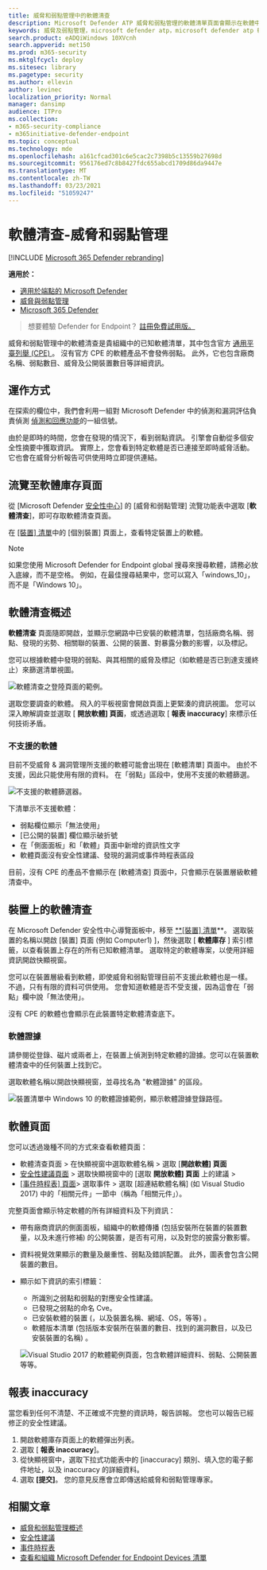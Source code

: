 ```yaml
---
title: 威脅和弱點管理中的軟體清查
description: Microsoft Defender ATP 威脅和弱點管理的軟體清單頁面會顯示在軟體中偵測到多少弱點和弱點。
keywords: 威脅及弱點管理，microsoft defender atp，microsoft defender atp 軟體清查，mdatp 威脅 & 漏洞管理，mdatp 威脅 & 弱點管理軟體庫存，mdatp tvm 軟體清查，tvm 軟體清查
search.product: eADQiWindows 10XVcnh
search.appverid: met150
ms.prod: m365-security
ms.mktglfcycl: deploy
ms.sitesec: library
ms.pagetype: security
ms.author: ellevin
author: levinec
localization_priority: Normal
manager: dansimp
audience: ITPro
ms.collection:
- m365-security-compliance
- m365initiative-defender-endpoint
ms.topic: conceptual
ms.technology: mde
ms.openlocfilehash: a161cfcad301c6e5cac2c7398b5c13559b27698d
ms.sourcegitcommit: 956176ed7c8b8427fdc655abcd1709d86da9447e
ms.translationtype: MT
ms.contentlocale: zh-TW
ms.lasthandoff: 03/23/2021
ms.locfileid: "51059247"
---
```

# <a name="software-inventory---threat-and-vulnerability-management"></a>軟體清查-威脅和弱點管理

[!INCLUDE [Microsoft 365 Defender rebranding](../../includes/microsoft-defender.md)]

**適用於：**
- [適用於端點的 Microsoft Defender](https://go.microsoft.com/fwlink/?linkid=2154037)
- [威脅與弱點管理](next-gen-threat-and-vuln-mgt.md)
- [Microsoft 365 Defender](https://go.microsoft.com/fwlink/?linkid=2118804)

>想要體驗 Defender for Endpoint？ [註冊免費試用版。](https://www.microsoft.com/microsoft-365/windows/microsoft-defender-atp?ocid=docs-wdatp-portaloverview-abovefoldlink)

威脅和弱點管理中的軟體清查是貴組織中的已知軟體清單，其中包含官方 [通用平臺列舉 (CPE) ](https://nvd.nist.gov/products/cpe)。 沒有官方 CPE 的軟體產品不會發佈弱點。 此外，它也包含廠商名稱、弱點數目、威脅及公開裝置數目等詳細資訊。

## <a name="how-it-works"></a>運作方式

在探索的欄位中，我們會利用一組對 Microsoft Defender 中的偵測和漏洞評估負責偵測 [偵測和回應功能](overview-endpoint-detection-response.md)的一組信號。

由於是即時的時間，您會在發現的情況下，看到弱點資訊。 引擎會自動從多個安全性摘要中獲取資訊。 實際上，您會看到特定軟體是否已連接至即時威脅活動。 它也會在威脅分析報告可供使用時立即提供連結。

## <a name="navigate-to-the-software-inventory-page"></a>流覽至軟體庫存頁面

從 [Microsoft Defender [安全性中心](portal-overview.md)] 的 [威脅和弱點管理] 流覽功能表中選取 [**軟體清查**]，即可存取軟體清查頁面。

在 [ [裝置] 清單](machines-view-overview.md)中的 [個別裝置] 頁面上，查看特定裝置上的軟體。

>[!NOTE]
>如果您使用 Microsoft Defender for Endpoint global 搜尋來搜尋軟體，請務必放入底線，而不是空格。 例如，在最佳搜尋結果中，您可以寫入「windows_10」，而不是「Windows 10」。

## <a name="software-inventory-overview"></a>軟體清查概述

**軟體清查** 頁面隨即開啟，並顯示您網路中已安裝的軟體清單，包括廠商名稱、弱點、發現的劣勢、相關聯的裝置、公開的裝置、對暴露分數的影響，以及標記。

您可以根據軟體中發現的弱點、與其相關的威脅及標記（如軟體是否已到達支援終止）來篩選清單視圖。

![軟體清查之登陸頁面的範例。](images/tvm-software-inventory.png)

選取您要調查的軟體。 飛入的平板視窗會開啟頁面上更緊湊的資訊視圖。 您可以深入瞭解調查並選取 [ **開放軟體] 頁面**，或透過選取 [ **報表 inaccuracy**] 來標示任何技術矛盾。

### <a name="software-that-isnt-supported"></a>不支援的軟體

目前不受威脅 & 漏洞管理所支援的軟體可能會出現在 [軟體清單] 頁面中。 由於不支援，因此只能使用有限的資料。 在「弱點」區段中，使用不支援的軟體篩選。

![不支援的軟體篩選器。](images/tvm-unsupported-software-filter.png)

下清單示不支援軟體：

- 弱點欄位顯示「無法使用」
- [已公開的裝置] 欄位顯示破折號
- 在「側面面板」和「軟體」頁面中新增的資訊性文字
- 軟體頁面沒有安全性建議、發現的漏洞或事件時程表區段

目前，沒有 CPE 的產品不會顯示在 [軟體清查] 頁面中，只會顯示在裝置層級軟體清查中。

## <a name="software-inventory-on-devices"></a>裝置上的軟體清查

在 Microsoft Defender 安全性中心導覽面板中，移至 [ **[裝置] 清單](machines-view-overview.md)**。 選取裝置的名稱以開啟 [裝置] 頁面 (例如 Computer1) ]，然後選取 [ **軟體庫存** ] 索引標籤，以查看裝置上存在的所有已知軟體清單。 選取特定的軟體專案，以使用詳細資訊開啟快顯視窗。

您可以在裝置層級看到軟體，即使威脅和弱點管理目前不支援此軟體也是一樣。 不過，只有有限的資料可供使用。 您會知道軟體是否不受支援，因為這會在「弱點」欄中說「無法使用」。

沒有 CPE 的軟體也會顯示在此裝置特定軟體清查底下。

### <a name="software-evidence"></a>軟體證據

請參閱從登錄、磁片或兩者上，在裝置上偵測到特定軟體的證據。您可以在裝置軟體清查中的任何裝置上找到它。

選取軟體名稱以開啟快顯視窗，並尋找名為 "軟體證據" 的區段。

![裝置清單中 Windows 10 的軟體證據範例，顯示軟體證據登錄路徑。](images/tvm-software-evidence.png)

## <a name="software-pages"></a>軟體頁面

您可以透過幾種不同的方式來查看軟體頁面：

- 軟體清查頁面 > 在快顯視窗中選取軟體名稱 > 選取 [**開啟軟體] 頁面**
- [安全性建議頁面](tvm-security-recommendation.md) > 選取快顯視窗中的 [選取 **開放軟體] 頁面** 上的建議 >
- [[事件時程表] 頁面](threat-and-vuln-mgt-event-timeline.md)> 選取事件 > 選取 [超連結軟體名稱] (如 Visual Studio 2017) 中的「相關元件」一節中（稱為「相關元件」）。

 完整頁面會顯示特定軟體的所有詳細資料及下列資訊：

- 帶有廠商資訊的側面面板，組織中的軟體傳播 (包括安裝所在裝置的裝置數量，以及未進行修補) 的公開裝置，是否有可用，以及對您的披露分數影響。
- 資料視覺效果顯示的數量及嚴重性、弱點及錯誤配置。 此外，圖表會包含公開裝置的數目。
- 顯示如下資訊的索引標籤：
    - 所識別之弱點和弱點的對應安全性建議。
    - 已發現之弱點的命名 Cve。
    - 已安裝軟體的裝置 (，以及裝置名稱、網域、OS，等等) 。
    - 軟體版本清單 (包括版本安裝所在裝置的數目、找到的漏洞數目，以及已安裝裝置的名稱) 。

    ![Visual Studio 2017 的軟體範例頁面，包含軟體詳細資料、弱點、公開裝置等等。](images/tvm-software-page-example.png)

## <a name="report-inaccuracy"></a>報表 inaccuracy

當您看到任何不清楚、不正確或不完整的資訊時，報告誤報。 您也可以報告已經修正的安全性建議。

1. 開啟軟體庫存頁面上的軟體彈出列表。
2. 選取 [ **報表 inaccuracy**]。
3. 從快顯視窗中，選取下拉式功能表中的 [inaccuracy] 類別、填入您的電子郵件地址，以及 inaccuracy 的詳細資料。
4. 選取 **[提交]**。 您的意見反應會立即傳送給威脅和弱點管理專家。

## <a name="related-articles"></a>相關文章

- [威脅和弱點管理概述](next-gen-threat-and-vuln-mgt.md)
- [安全性建議](tvm-security-recommendation.md)
- [事件時程表](threat-and-vuln-mgt-event-timeline.md)
- [查看和組織 Microsoft Defender for Endpoint Devices 清單](machines-view-overview.md)
